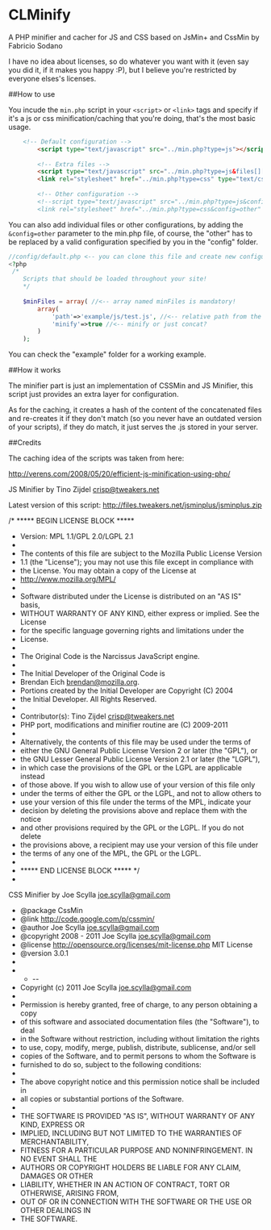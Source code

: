 # CLMinify

A PHP minifier and cacher for JS and CSS based on JsMin+ and CssMin by Fabricio Sodano

I have no idea about licenses, so do whatever you want with it (even say you did it, if it makes you happy :P),
but I believe you're restricted by everyone elses's licenses.


##How to use

You incude the ```min.php``` script in your ```<script>``` or ```<link>``` tags and specify if it's a 
js or css minification/caching that you're doing, that's the most basic usage.


```html
 	<!-- Default configuration -->
		<script type="text/javascript" src="../min.php?type=js"></script>
		
		<!-- Extra files -->
		<script type="text/javascript" src="../min.php?type=js&files[][path]=example/js/test.js&files[][path]=example/js/test2.js"></script>
		<link rel="stylesheet" href="../min.php?type=css" type="text/css" media="screen, projection" />
		
		<!-- Other configuration -->
		<!--script type="text/javascript" src="../min.php?type=js&config=other"></script>
		<link rel="stylesheet" href="../min.php?type=css&config=other" type="text/css" media="screen, projection" /-->
```

You can also add individual files or other configurations, by adding the ```&config=other``` parameter to the min.php
file, of course, the "other" has to be replaced by a valid configuration specified by you in the "config" folder.



```php
//config/default.php <-- you can clone this file and create new configurations
<?php 
 /*
 	Scripts that should be loaded throughout your site!
	*/
 
	$minFiles = array( //<-- array named minFiles is mandatory!
		array(
			'path'=>'example/js/test.js', //<-- relative path from the executing file
			'minify'=>true //<-- minify or just concat?
		)
	);
```

You can check the "example" folder for a working example.

##How it works

The minifier part is just an implementation of CSSMin and JS Minifier, this script just provides an extra layer
for configuration.

As for the caching, it creates a hash of the content of the concatenated files and re-creates it if they don't match
(so you never have an outdated version of your scripts), if they do match, it just serves the .js stored in your server.

##Credits

The caching idea of the scripts was taken from here:

http://verens.com/2008/05/20/efficient-js-minification-using-php/


JS Minifier by Tino Zijdel <crisp@tweakers.net> 

Latest version of this script:
http://files.tweakers.net/jsminplus/jsminplus.zip

/* ***** BEGIN LICENSE BLOCK *****
 * Version: MPL 1.1/GPL 2.0/LGPL 2.1
 *
 * The contents of this file are subject to the Mozilla Public License Version
 * 1.1 (the "License"); you may not use this file except in compliance with
 * the License. You may obtain a copy of the License at
 * http://www.mozilla.org/MPL/
 *
 * Software distributed under the License is distributed on an "AS IS" basis,
 * WITHOUT WARRANTY OF ANY KIND, either express or implied. See the License
 * for the specific language governing rights and limitations under the
 * License.
 *
 * The Original Code is the Narcissus JavaScript engine.
 *
 * The Initial Developer of the Original Code is
 * Brendan Eich <brendan@mozilla.org>.
 * Portions created by the Initial Developer are Copyright (C) 2004
 * the Initial Developer. All Rights Reserved.
 *
 * Contributor(s): Tino Zijdel <crisp@tweakers.net>
 * PHP port, modifications and minifier routine are (C) 2009-2011
 *
 * Alternatively, the contents of this file may be used under the terms of
 * either the GNU General Public License Version 2 or later (the "GPL"), or
 * the GNU Lesser General Public License Version 2.1 or later (the "LGPL"),
 * in which case the provisions of the GPL or the LGPL are applicable instead
 * of those above. If you wish to allow use of your version of this file only
 * under the terms of either the GPL or the LGPL, and not to allow others to
 * use your version of this file under the terms of the MPL, indicate your
 * decision by deleting the provisions above and replace them with the notice
 * and other provisions required by the GPL or the LGPL. If you do not delete
 * the provisions above, a recipient may use your version of this file under
 * the terms of any one of the MPL, the GPL or the LGPL.
 *
 * ***** END LICENSE BLOCK ***** */
 * 

CSS Minifier by Joe Scylla <joe.scylla@gmail.com>

 * @package   CssMin
 * @link		http://code.google.com/p/cssmin/
 * @author		Joe Scylla <joe.scylla@gmail.com>
 * @copyright	2008 - 2011 Joe Scylla <joe.scylla@gmail.com>
 * @license		http://opensource.org/licenses/mit-license.php MIT License
 * @version		3.0.1
 * 
 *  * --
 * Copyright (c) 2011 Joe Scylla <joe.scylla@gmail.com>
 *
 * Permission is hereby granted, free of charge, to any person obtaining a copy
 * of this software and associated documentation files (the "Software"), to deal
 * in the Software without restriction, including without limitation the rights
 * to use, copy, modify, merge, publish, distribute, sublicense, and/or sell
 * copies of the Software, and to permit persons to whom the Software is
 * furnished to do so, subject to the following conditions:
 * 
 * The above copyright notice and this permission notice shall be included in
 * all copies or substantial portions of the Software.
 * 
 * THE SOFTWARE IS PROVIDED "AS IS", WITHOUT WARRANTY OF ANY KIND, EXPRESS OR
 * IMPLIED, INCLUDING BUT NOT LIMITED TO THE WARRANTIES OF MERCHANTABILITY,
 * FITNESS FOR A PARTICULAR PURPOSE AND NONINFRINGEMENT. IN NO EVENT SHALL THE
 * AUTHORS OR COPYRIGHT HOLDERS BE LIABLE FOR ANY CLAIM, DAMAGES OR OTHER
 * LIABILITY, WHETHER IN AN ACTION OF CONTRACT, TORT OR OTHERWISE, ARISING FROM,
 * OUT OF OR IN CONNECTION WITH THE SOFTWARE OR THE USE OR OTHER DEALINGS IN
 * THE SOFTWARE.
 
